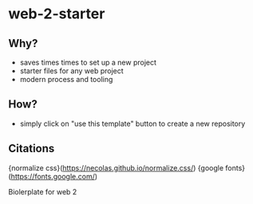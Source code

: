 # web-2-starter

## Why?
* saves times times to set up a new project
* starter files for any web project
* modern process and tooling

## How?
* simply click on "use this template" button to create a new repository

## Citations

{normalize css}(https://necolas.github.io/normalize.css/)
{google fonts}(https://fonts.google.com/)

Biolerplate for web 2
 
